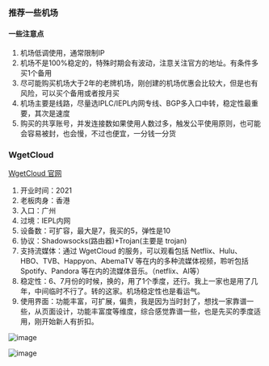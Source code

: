 ### 推荐一些机场
#### 一些注意点
1. 机场低调使用，通常限制IP
2. 机场不是100%稳定的，特殊时期会有波动，注意关注官方的地址。有条件多买1个备用
3. 尽可能购买机场大于2年的老牌机场，刚创建的机场优惠会比较大，但是也有风险，可以买个备用或者按月买
4. 机场主要是线路，尽量选IPLC/IEPL内网专线、BGP多入口中转，稳定性最重要，其次是速度
5. 购买的共享账号，并发连接数如果使用人数过多，触发公平使用原则，也可能会容易被封，也会慢，不过也便宜，一分钱一分货

### WgetCloud

 [WgetCloud 官网](https://invite.wgetcloud.ltd/auth/register?code=2dCtke)

1. 开业时间：2021
2. 老板肉身：香港
3. 入口：广州
4. 过境：IEPL内网
5. 设备数：可扩容，最大是7，我买的5，弹性是10
6. 协议：Shadowsocks(路由器)+Trojan(主要是 trojan)
7. 支持流媒体：通过 WgetCloud 的服务，可以观看包括 Netflix、Hulu、HBO、TVB、Happyon、AbemaTV 等在内的多种流媒体视频，聆听包括 Spotify、Pandora 等在内的流媒体音乐。（netflix、AI等）
8. 稳定性：6、7月份的时候，换的，用了1个季度，还行。我上一家也是用了几年，中间临时不行了。转的这家。机场稳定性也是看运气。
9. 使用界面：功能丰富，可扩展，偏贵，我是因为当时封了，想找一家靠谱一些，从页面设计，功能丰富度等维度，综合感觉靠谱一些，也是先买的季度适用，刚开始新人有折扣。

![image](https://github.com/user-attachments/assets/119f7829-b593-4f32-8f33-91149b18dcdf)

![image](https://github.com/user-attachments/assets/a072cea2-3bc8-4316-9c05-66b55d7d3a21)
